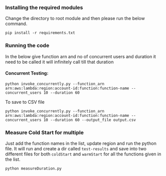### Installing the required modules

Change the directory to root module and then please run the below command.

```
pip install -r requirements.txt
```

### Running the code 
In the below give function arn and no of concurrent users and duration it need to be called it will infinitely call till that duration


#### Concurrent Testing: 
```
python invoke_concurrently.py --function_arn arn:aws:lambda:region:account-id:function:function-name --concurrent_users 10 --duration 60
```
To save to CSV file 

```
python invoke_concurrently.py --function_arn arn:aws:lambda:region:account-id:function:function-name --concurrent_users 10 --duration 60 --output_file output.csv
```


### Measure Cold Start for multiple 
Just add the function names in the list, update region  and run the python file. It will run and create a dir called `test-results` and save into two different files for both `coldStart` and `warmStart` for all the functions given in the list.
```
python measureDuration.py
```



